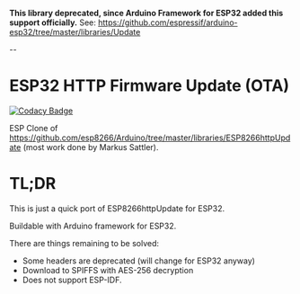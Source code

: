 **This library deprecated, since Arduino Framework for ESP32 added this support officially.** See: https://github.com/espressif/arduino-esp32/tree/master/libraries/Update

--

# ESP32 HTTP Firmware Update (OTA)

[![Codacy Badge](https://api.codacy.com/project/badge/Grade/03b36fac07824cd08884e1f19bb34fcb)](https://www.codacy.com/app/suculent/esp32-http-update?utm_source=github.com&amp;utm_medium=referral&amp;utm_content=suculent/esp32-http-update&amp;utm_campaign=Badge_Grade)

ESP Clone of https://github.com/esp8266/Arduino/tree/master/libraries/ESP8266httpUpdate (most work done by Markus Sattler).

# TL;DR

This is just a quick port of ESP8266httpUpdate for ESP32. 

Buildable with Arduino framework for ESP32.

There are things remaining to be solved:

* Some headers are deprecated (will change for ESP32 anyway)
* Download to SPIFFS with AES-256 decryption
* Does not support ESP-IDF.
